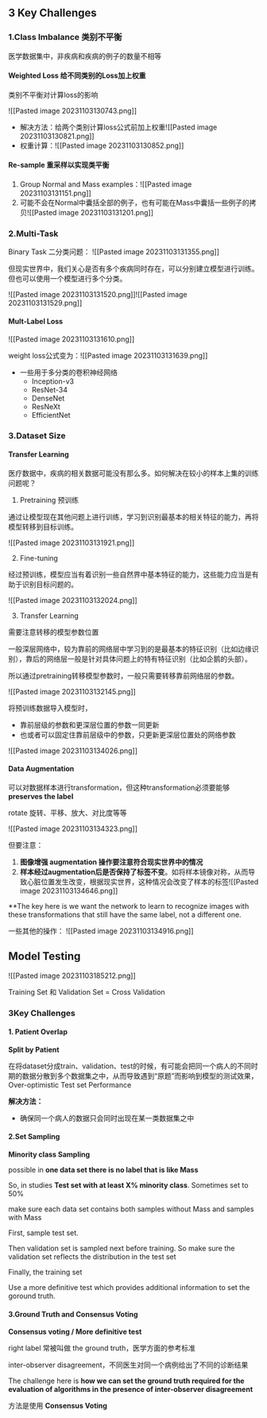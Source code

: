 
## 3 Key Challenges
### 1.Class Imbalance 类别不平衡

医学数据集中，非疾病和疾病的例子的数量不相等

#### Weighted Loss 给不同类别的Loss加上权重

类别不平衡对计算loss的影响

![[Pasted image 20231103130743.png]]

- 解决方法：给两个类别计算loss公式前加上权重![[Pasted image 20231103130821.png]]
- 权重计算：![[Pasted image 20231103130852.png]]

#### Re-sample 重采样以实现类平衡

1. Group Normal and Mass examples：![[Pasted image 20231103131151.png]]
2. 可能不会在Normal中囊括全部的例子，也有可能在Mass中囊括一些例子的拷贝![[Pasted image 20231103131201.png]]

### 2.Multi-Task

Binary Task 二分类问题：
![[Pasted image 20231103131355.png]]

但现实世界中，我们关心是否有多个疾病同时存在，可以分别建立模型进行训练。但也可以使用一个模型进行多个分类。

![[Pasted image 20231103131520.png]]![[Pasted image 20231103131529.png]]

#### Mult-Label Loss

![[Pasted image 20231103131610.png]]

weight loss公式变为：![[Pasted image 20231103131639.png]]

- 一些用于多分类的卷积神经网络
	- Inception-v3
	- ResNet-34
	- DenseNet
	- ResNeXt
	- EfficientNet

### 3.Dataset Size

#### Transfer Learning

医疗数据中，疾病的相关数据可能没有那么多。如何解决在较小的样本上集的训练问题呢？

1. Pretraining 预训练

通过让模型现在其他问题上进行训练，学习到识别最基本的相关特征的能力，再将模型转移到目标训练。

![[Pasted image 20231103131921.png]]

2. Fine-tuning

经过预训练，模型应当有着识别一些自然界中基本特征的能力，这些能力应当是有助于识别目标问题的。

![[Pasted image 20231103132024.png]]

3. Transfer Learning

需要注意转移的模型参数位置

一般深层网络中，较为靠前的网络层中学习到的是最基本的特征识别（比如边缘识别），靠后的网络层一般是针对具体问题上的特有特征识别（比如企鹅的头部）。

所以通过pretraining转移模型参数时，一般只需要转移靠前网络层的参数。

![[Pasted image 20231103132145.png]]

将预训练数据导入模型时，
- 靠前层级的参数和更深层位置的参数一同更新
- 也或者可以固定住靠前层级中的参数，只更新更深层位置处的网络参数

![[Pasted image 20231103134026.png]]

#### Data Augmentation

可以对数据样本进行transformation，但这种transformation必须要能够**preserves the label**

rotate 旋转、平移、放大、对比度等等

![[Pasted image 20231103134323.png]]

但要注意：
1. **图像增强 augmentation 操作要注意符合现实世界中的情况**
2. **样本经过augmentation后是否保持了标签不变**。如将样本镜像对称，从而导致心脏位置发生改变，根据现实世界，这种情况会改变了样本的标签![[Pasted image 20231103134646.png]]

**The key here is we want the network to learn to recognize images with these transformations that still have the same label, not a different one.

一些其他的操作：
![[Pasted image 20231103134916.png]]

## Model Testing

![[Pasted image 20231103185212.png]]

Training Set 和 Validation Set = Cross Validation

### 3Key Challenges

#### 1. Patient Overlap

**Split by Patient**

在将dataset分成train、validation、test的时候，有可能会把同一个病人的不同时期的数据分散到多个数据集之中，从而导致遇到“原题”而影响到模型的测试效果，Over-optimistic Test set Performance

**解决方法：**
- 确保同一个病人的数据只会同时出现在某一类数据集之中

#### 2.Set Sampling

**Minority class Sampling**

possible in **one data set there is no label that is like Mass**

So, in studies **Test set with at least X% minority class**. Sometimes set to 50%

make sure each data set contains both samples without Mass and samples with Mass

First, sample test set.

Then validation set is sampled next before training. So make sure the validation set reflects the distribution in the test set

Finally, the training set

Use a more definitive test which provides additional information to set the goround truth.

#### 3.Ground Truth and Consensus Voting

**Consensus voting / More definitive test**

right label 常被叫做 the ground truth，医学方面的参考标准

inter-observer disagreement，不同医生对同一个病例给出了不同的诊断结果

The challenge here is **how we can set the ground truth required for the evaluation of algorithms in the presence of inter-observer disagreement**

方法是使用 **Consensus Voting**


